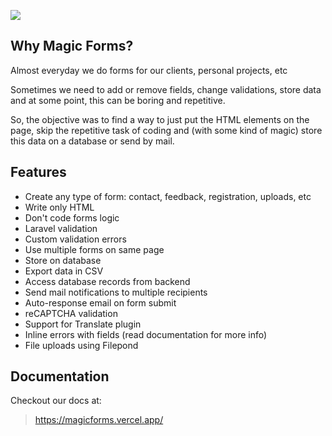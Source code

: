 ![](https://banners.beyondco.de/Magic%20Forms%20for%20WinterCMS.png?theme=light&packageManager=composer+require&packageName=martin%2Fwn-forms-plugin&pattern=architect&style=style_1&description=Create+easy+%28and+almost+magic%29+forms&md=1&showWatermark=0&fontSize=100px&images=lightning-bolt)


## Why Magic Forms?
Almost everyday we do forms for our clients, personal projects, etc

Sometimes we need to add or remove fields, change validations, store data and at some point, this can be boring and repetitive.

So, the objective was to find a way to just put the HTML elements on the page, skip the repetitive task of coding and (with some kind of magic) store this data on a database or send by mail.


## Features
* Create any type of form: contact, feedback, registration, uploads, etc
* Write only HTML
* Don't code forms logic
* Laravel validation
* Custom validation errors
* Use multiple forms on same page
* Store on database
* Export data in CSV
* Access database records from backend
* Send mail notifications to multiple recipients
* Auto-response email on form submit
* reCAPTCHA validation
* Support for Translate plugin
* Inline errors with fields (read documentation for more info)
* File uploads using Filepond


## Documentation
Checkout our docs at:
> https://magicforms.vercel.app/
